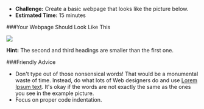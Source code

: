 * **Challenge:** Create a basic webpage that looks like the picture below.
* **Estimated Time:** 15 minutes

###Your Webpage Should Look Like This

![](http://christensenacademy.org/modules/html-basics/challenges/basic-webpage-challenge.png)

**Hint:** The second and third headings are smaller than the first one.

###Friendly Advice
* Don't type out of those nonsensical words! That would be a monumental waste of time. Instead, do what lots of Web designers do and use [Lorem Ipsum text](http://lipsum.com/feed/html). It's okay if the words are not exactly the same as the ones you see in the example picture.
* Focus on proper code indentation.